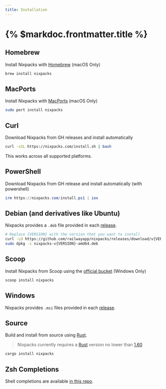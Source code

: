 ```yaml
---
title: Installation
---
```


# {% $markdoc.frontmatter.title %}

## Homebrew

Install Nixpacks with [Homebrew](https://brew.sh/) (macOS Only)

```sh
brew install nixpacks
```

## MacPorts

Install Nixpacks with [MacPorts](https://www.macports.org/) (macOS Only)

```sh
sudo port install nixpacks
```

## Curl

Download Nixpacks from GH releases and install automatically

```sh
curl -sSL https://nixpacks.com/install.sh | bash
```

This works across all supported platforms.

## PowerShell

Download Nixpacks from GH release and install automatically (with powershell)

```ps1
irm https://nixpacks.com/install.ps1 | iex
```

## Debian (and derivatives like Ubuntu)

Nixpacks provides a `.deb` file provided in each [release](https://github.com/railwayapp/nixpacks/releases).

```sh
# Replace {VERSION} with the version that you want to install
curl -LO https://github.com/railwayapp/nixpacks/releases/download/v{VERSION}/nixpacks-v{VERSION}-amd64.deb
sudo dpkg -i nixpacks-v{VERSION}-amd64.deb
```

## Scoop

Install Nixpacks from Scoop using the [official bucket](https://github.com/ScoopInstaller/Main/blob/master/bucket/nixpacks.json) (Windows Only)

```powershell
scoop install nixpacks
```

## Windows

Nixpacks provides `.msi` files provided in each [release](https://github.com/railwayapp/nixpacks/releases).

## Source

Build and install from source using [Rust](https://www.rust-lang.org/tools/install).

> Nixpacks currently requires a [Rust](https://www.rust-lang.org/tools/install) version no lower than [1.60](https://blog.rust-lang.org/2022/04/07/Rust-1.60.0.html)

```sh
cargo install nixpacks
```

## Zsh Completions

Shell completions are available [in this repo](https://github.com/iloveitaly/zsh-ai-completions).